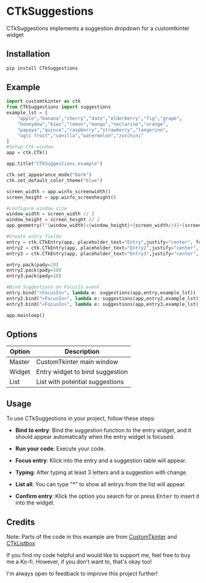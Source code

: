 # CTkSuggestions
 CTkSuggestions implements a suggestion dropdown for a customtkinter widget

## Installation
```bash
pip install CTkSuggestions
```


## Example
```python
import customtkinter as ctk
from CTkSuggestions import suggestions
example_lst = [
    "apple","banana","cherry","date","elderberry","fig","grape",
    "honeydew","kiwi","lemon","mango","nectarine","orange",
    "papaya","quince","raspberry","strawberry","tangerine",
    "ugli fruit","vanilla","watermelon","zucchini"
]
#Setup Ctk window
app = ctk.CTk()

app.title("CTkSuggestions_example")

ctk.set_appearance_mode("Dark")
ctk.set_default_color_theme("blue")

screen_width = app.winfo_screenwidth()
screen_height = app.winfo_screenheight()

#configure window size
window_width = screen_width // 2
window_height = screen_height // 2
app.geometry(f"{window_width}x{window_height}+{screen_width//4}+{screen_height//4}")

#Create entry fields
entry = ctk.CTkEntry(app, placeholder_text="Entry",justify="center", font=("Arial", 32, "bold"))
entry2 = ctk.CTkEntry(app, placeholder_text="Entry2",justify="center", font=("Arial", 32, "bold"))
entry3 = ctk.CTkEntry(app, placeholder_text="Entry3",justify="center", font=("Arial", 32, "bold"))

entry.pack(pady=10)
entry2.pack(pady=10)
entry3.pack(pady=10)

#Bind Suggestions on FocusIn event 
entry.bind("<FocusIn>", lambda e: suggestions(app,entry,example_lst))
entry2.bind("<FocusIn>", lambda e: suggestions(app,entry2,example_lst))
entry3.bind("<FocusIn>", lambda e: suggestions(app,entry3,example_lst))

app.mainloop()
```


## Options

| Option  | Description                                      |
|---------|--------------------------------------------------|
| Master  | CustomTkinter main window                        |
| Widget  | Entry widget to bind suggestion                    |
| List  | List with potential suggestions           |


## Usage

To use CTkSuggestions in your project, follow these steps:

- **Bind to entry**: Bind the suggestion function to the entry widget, and it should appear automatically when the entry widget is focused.
  
- **Run your code**: Execute your code.

- **Focus entry**: Klick into the entry and a suggestion table will appear.

- **Typing**: After typing at least 3 letters and a suggestion with change.

- **List all**: You can type "*" to show all entrys from the list will appear.
 
- **Confirm entry**: Klick the option you search for or press <kbd>Enter</kbd> to insert it into the widget.


## Credits

Note: Parts of the code in this example are from [CustomTkinter][1] and [CTkListbox][2]

If you find my code helpful and would like to support me, feel free to buy me a Ko-fi. However, if you don't want to, that's okay too!

I'm always open to feedback to improve this project further!

[1]: https://github.com/TomSchimansky/CustomTkinter
[2]: https://github.com/Akascape/CTkListbox

